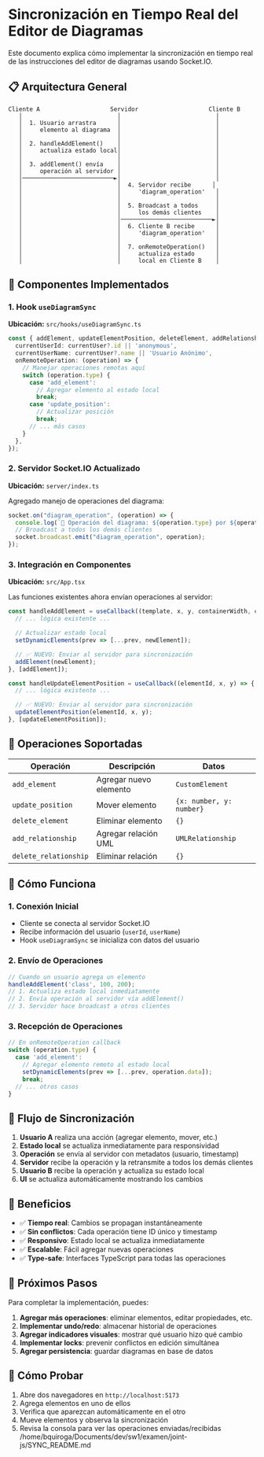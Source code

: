 # Sincronización en Tiempo Real del Editor de Diagramas

Este documento explica cómo implementar la sincronización en tiempo real de las instrucciones del editor de diagramas usando Socket.IO.

## 📋 Arquitectura General

```
Cliente A                    Servidor                    Cliente B
   │                           │                           │
   │  1. Usuario arrastra      │                           │
   │     elemento al diagrama  │                           │
   │                           │                           │
   │  2. handleAddElement()    │                           │
   │     actualiza estado local│                           │
   │                           │                           │
   │  3. addElement() envía    │                           │
   │     operación al servidor │                           │
   │──────────────────────────►│                           │
   │                           │  4. Servidor recibe      │
   │                           │     'diagram_operation'   │
   │                           │                           │
   │                           │  5. Broadcast a todos     │
   │                           │     los demás clientes    │
   │                           │──────────────────────────►│
   │                           │  6. Cliente B recibe      │
   │                           │     'diagram_operation'   │
   │                           │                           │
   │                           │  7. onRemoteOperation()   │
   │                           │     actualiza estado      │
   │                           │     local en Cliente B    │
```

## 🔧 Componentes Implementados

### 1. Hook `useDiagramSync`

**Ubicación:** `src/hooks/useDiagramSync.ts`

```typescript
const { addElement, updateElementPosition, deleteElement, addRelationship, deleteRelationship } = useDiagramSync({
  currentUserId: currentUser?.id || 'anonymous',
  currentUserName: currentUser?.name || 'Usuario Anónimo',
  onRemoteOperation: (operation) => {
    // Manejar operaciones remotas aquí
    switch (operation.type) {
      case 'add_element':
        // Agregar elemento al estado local
        break;
      case 'update_position':
        // Actualizar posición
        break;
      // ... más casos
    }
  },
});
```

### 2. Servidor Socket.IO Actualizado

**Ubicación:** `server/index.ts`

Agregado manejo de operaciones del diagrama:

```typescript
socket.on("diagram_operation", (operation) => {
  console.log(`📝 Operación del diagrama: ${operation.type} por ${operation.userName}`);
  // Broadcast a todos los demás clientes
  socket.broadcast.emit("diagram_operation", operation);
});
```

### 3. Integración en Componentes

**Ubicación:** `src/App.tsx`

Las funciones existentes ahora envían operaciones al servidor:

```typescript
const handleAddElement = useCallback((template, x, y, containerWidth, containerHeight) => {
  // ... lógica existente ...

  // Actualizar estado local
  setDynamicElements(prev => [...prev, newElement]);

  // ✅ NUEVO: Enviar al servidor para sincronización
  addElement(newElement);
}, [addElement]);

const handleUpdateElementPosition = useCallback((elementId, x, y) => {
  // ... lógica existente ...

  // ✅ NUEVO: Enviar al servidor para sincronización
  updateElementPosition(elementId, x, y);
}, [updateElementPosition]);
```

## 🎯 Operaciones Soportadas

| Operación | Descripción | Datos |
|-----------|-------------|-------|
| `add_element` | Agregar nuevo elemento | `CustomElement` |
| `update_position` | Mover elemento | `{x: number, y: number}` |
| `delete_element` | Eliminar elemento | `{}` |
| `add_relationship` | Agregar relación UML | `UMLRelationship` |
| `delete_relationship` | Eliminar relación | `{}` |

## 🚀 Cómo Funciona

### 1. **Conexión Inicial**
- Cliente se conecta al servidor Socket.IO
- Recibe información del usuario (`userId`, `userName`)
- Hook `useDiagramSync` se inicializa con datos del usuario

### 2. **Envío de Operaciones**
```typescript
// Cuando un usuario agrega un elemento
handleAddElement('class', 100, 200);
// 1. Actualiza estado local inmediatamente
// 2. Envía operación al servidor vía addElement()
// 3. Servidor hace broadcast a otros clientes
```

### 3. **Recepción de Operaciones**
```typescript
// En onRemoteOperation callback
switch (operation.type) {
  case 'add_element':
    // Agregar elemento remoto al estado local
    setDynamicElements(prev => [...prev, operation.data]);
    break;
  // ... otros casos
}
```

## 🔄 Flujo de Sincronización

1. **Usuario A** realiza una acción (agregar elemento, mover, etc.)
2. **Estado local** se actualiza inmediatamente para responsividad
3. **Operación** se envía al servidor con metadatos (usuario, timestamp)
4. **Servidor** recibe la operación y la retransmite a todos los demás clientes
5. **Usuario B** recibe la operación y actualiza su estado local
6. **UI** se actualiza automáticamente mostrando los cambios

## 🎨 Beneficios

- ✅ **Tiempo real**: Cambios se propagan instantáneamente
- ✅ **Sin conflictos**: Cada operación tiene ID único y timestamp
- ✅ **Responsivo**: Estado local se actualiza inmediatamente
- ✅ **Escalable**: Fácil agregar nuevas operaciones
- ✅ **Type-safe**: Interfaces TypeScript para todas las operaciones

## 🚀 Próximos Pasos

Para completar la implementación, puedes:

1. **Agregar más operaciones**: eliminar elementos, editar propiedades, etc.
2. **Implementar undo/redo**: almacenar historial de operaciones
3. **Agregar indicadores visuales**: mostrar qué usuario hizo qué cambio
4. **Implementar locks**: prevenir conflictos en edición simultánea
5. **Agregar persistencia**: guardar diagramas en base de datos

## 🧪 Cómo Probar

1. Abre dos navegadores en `http://localhost:5173`
2. Agrega elementos en uno de ellos
3. Verifica que aparezcan automáticamente en el otro
4. Mueve elementos y observa la sincronización
5. Revisa la consola para ver las operaciones enviadas/recibidas</content>
<parameter name="filePath">/home/bquiroga/Documents/dev/sw1/examen/joint-js/SYNC_README.md